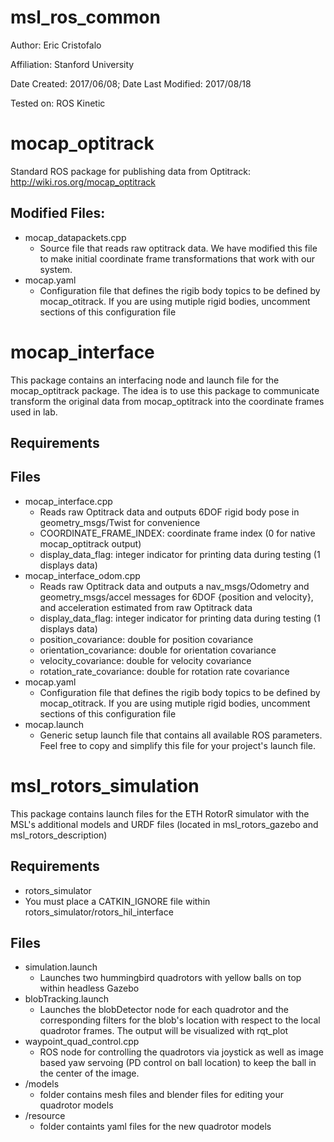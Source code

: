 msl_ros_common
===============

Author: Eric Cristofalo

Affiliation: Stanford University

Date Created: 2017/06/08; Date Last Modified: 2017/08/18

Tested on: ROS Kinetic

# mocap_optitrack
Standard ROS package for publishing data from Optitrack:
http://wiki.ros.org/mocap_optitrack

## Modified Files:
* mocap_datapackets.cpp
	* Source file that reads raw optitrack data. We have modified this file to make initial coordinate frame transformations that work with our system. 
* mocap.yaml
	* Configuration file that defines the rigib body topics to be defined by mocap_otitrack. If you are using mutiple rigid bodies, uncomment sections of this configuration file

# mocap_interface
This package contains an interfacing node and launch file for the mocap_optitrack package. The idea is to use this package to communicate transform the original data from mocap_optitrack into the coordinate frames used in lab. 

## Requirements

## Files
* mocap_interface.cpp
	* Reads raw Optitrack data and outputs 6DOF rigid body pose in geometry_msgs/Twist for convenience
    * COORDINATE_FRAME_INDEX: coordinate frame index (0 for native mocap_optitrack output)
    * display_data_flag: integer indicator for printing data during testing (1 displays data)
* mocap_interface_odom.cpp
	* Reads raw Optitrack data and outputs a nav_msgs/Odometry and geometry_msgs/accel messages for 6DOF {position and velocity}, and acceleration estimated from raw Optitrack data 
    * display_data_flag: integer indicator for printing data during testing (1 displays data)
    * position_covariance: double for position covariance
    * orientation_covariance: double for orientation covariance
    * velocity_covariance: double for velocity covariance
    * rotation_rate_covariance: double for rotation rate covariance
* mocap.yaml
	* Configuration file that defines the rigib body topics to be defined by mocap_otitrack. If you are using mutiple rigid bodies, uncomment sections of this configuration file
* mocap.launch
    * Generic setup launch file that contains all available ROS parameters. Feel free to copy and simplify this file for your project's launch file. 

# msl_rotors_simulation
This package contains launch files for the ETH RotorR simulator with the MSL's additional models and URDF files (located in msl_rotors_gazebo and msl_rotors_description) 

## Requirements
* rotors_simulator
* You must place a CATKIN_IGNORE file within rotors_simulator/rotors_hil_interface

## Files
* simulation.launch
    * Launches two hummingbird quadrotors with yellow balls on top within headless Gazebo
* blobTracking.launch
    * Launches the blobDetector node for each quadrotor and the corresponding filters for the blob's location with respect to the local quadrotor frames. The output will be visualized with rqt_plot
* waypoint_quad_control.cpp
    * ROS node for controlling the quadrotors via joystick as well as image based yaw servoing (PD control on ball location) to keep the ball in the center of the image. 
* /models
    * folder contains mesh files and blender files for editing your quadrotor models
* /resource
    * folder containts yaml files for the new quadrotor models

